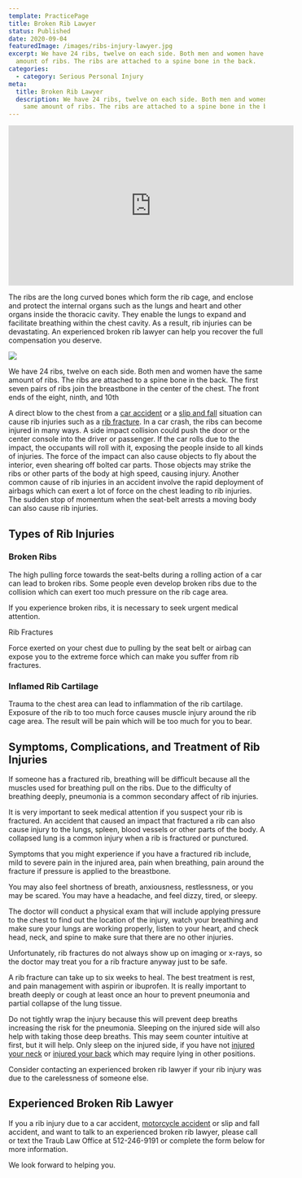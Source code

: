 ```yaml
---
template: PracticePage
title: Broken Rib Lawyer
status: Published
date: 2020-09-04
featuredImage: /images/ribs-injury-lawyer.jpg
excerpt: We have 24 ribs, twelve on each side. Both men and women have the same
  amount of ribs. The ribs are attached to a spine bone in the back.
categories:
  - category: Serious Personal Injury
meta:
  title: Broken Rib Lawyer
  description: We have 24 ribs, twelve on each side. Both men and women have the
    same amount of ribs. The ribs are attached to a spine bone in the back.
---
```

<iframe width="560" height="315" src="https://www.youtube.com/embed/Xi7g9BagtmQ" frameborder="0" allow="accelerometer; autoplay; encrypted-media; gyroscope; picture-in-picture" allowfullscreen></iframe>

<!--StartFragment-->

The ribs are the long curved bones which form the rib cage, and enclose and protect the internal organs such as the lungs and heart and other organs inside the thoracic cavity. They enable the lungs to expand and facilitate breathing within the chest cavity. As a result, rib injuries can be devastating. An experienced broken rib lawyer can help you recover the full compensation you deserve.

<!--EndFragment-->

![](/images/ribs.jpg)

<!--StartFragment-->

We have 24 ribs, twelve on each side. Both men and women have the same amount of ribs. The ribs are attached to a spine bone in the back. The first seven pairs of ribs join the breastbone in the center of the chest. The front ends of the eight, ninth, and 10th

A direct blow to the chest from a [car accident](https://www.austinaccidentlawyer.com/practice-areas/car-accident-lawyers/) or a [slip and fall](https://www.austinaccidentlawyer.com/practice-areas/slip-and-fall-injury-lawyers/) situation can cause rib injuries such as a [rib fracture](https://www.austinaccidentlawyer.com/practice-areas/broken-bone-injury-attorneys/). In a car crash, the ribs can become injured in many ways. A side impact collision could push the door or the center console into the driver or passenger. If the car rolls due to the impact, the occupants will roll with it, exposing the people inside to all kinds of injuries. The force of the impact can also cause objects to fly about the interior, even shearing off bolted car parts. Those objects may strike the ribs or other parts of the body at high speed, causing injury. Another common cause of rib injuries in an accident involve the rapid deployment of airbags which can exert a lot of force on the chest leading to rib injuries. The sudden stop of momentum when the seat-belt arrests a moving body can also cause rib injuries.

## Types of Rib Injuries

### Broken Ribs

The high pulling force towards the seat-belts during a rolling action of a car can lead to broken ribs. Some people even develop broken ribs due to the collision which can exert too much pressure on the rib cage area.

If you experience broken ribs, it is necessary to seek urgent medical attention.

Rib Fractures

Force exerted on your chest due to pulling by the seat belt or airbag can expose you to the extreme force which can make you suffer from rib fractures.

### Inflamed Rib Cartilage

Trauma to the chest area can lead to inflammation of the rib cartilage. Exposure of the rib to too much force causes muscle injury around the rib cage area. The result will be pain which will be too much for you to bear.

## Symptoms, Complications, and Treatment of Rib Injuries

If someone has a fractured rib, breathing will be difficult because all the muscles used for breathing pull on the ribs. Due to the difficulty of breathing deeply, pneumonia is a common secondary affect of rib injuries.

It is very important to seek medical attention if you suspect your rib is fractured. An accident that caused an impact that fractured a rib can also cause injury to the lungs, spleen, blood vessels or other parts of the body. A collapsed lung is a common injury when a rib is fractured or punctured.

Symptoms that you might experience if you have a fractured rib include, mild to severe pain in the injured area, pain when breathing, pain around the fracture if pressure is applied to the breastbone.

You may also feel shortness of breath, anxiousness, restlessness, or you may be scared. You may have a headache, and feel dizzy, tired, or sleepy.

The doctor will conduct a physical exam that will include applying pressure to the chest to find out the location of the injury, watch your breathing and make sure your lungs are working properly, listen to your heart, and check head, neck, and spine to make sure that there are no other injuries.

Unfortunately, rib fractures do not always show up on imaging or x-rays, so the doctor may treat you for a rib fracture anyway just to be safe.

A rib fracture can take up to six weeks to heal. The best treatment is rest, and pain management with aspirin or ibuprofen. It is really important to breath deeply or cough at least once an hour to prevent pneumonia and partial collapse of the lung tissue.

Do not tightly wrap the injury because this will prevent deep breaths increasing the risk for the pneumonia. Sleeping on the injured side will also help with taking those deep breaths. This may seem counter intuitive at first, but it will help. Only sleep on the injured side, if you have not [injured your neck](https://www.austinaccidentlawyer.com/practice-areas/neck-injuries/) or [injured your back](https://www.austinaccidentlawyer.com/practice-areas/serious-personal-injury/austin-back-injury-lawyers/) which may require lying in other positions.

Consider contacting an experienced broken rib lawyer if your rib injury was due to the carelessness of someone else.

## Experienced Broken Rib Lawyer

If you a rib injury due to a car accident, [motorcycle accident](https://www.austinaccidentlawyer.com/practice-areas/motorcycle-accident-attorney/) or slip and fall accident, and want to talk to an experienced broken rib lawyer, please call or text the Traub Law Office at 512-246-9191 or complete the form below for more information.

We look forward to helping you.

<!--EndFragment-->